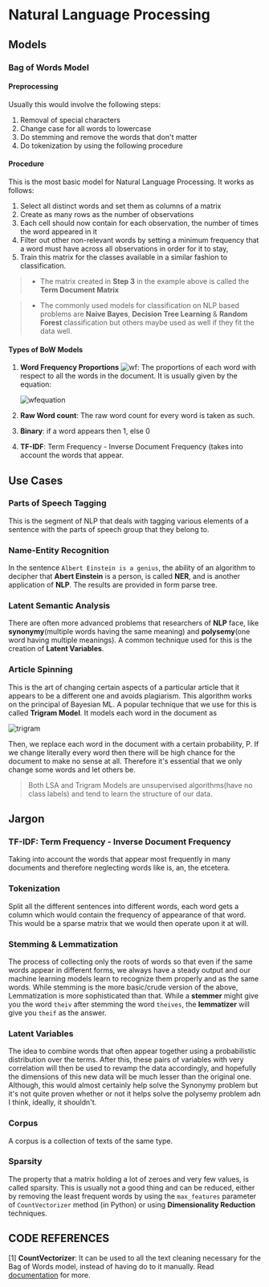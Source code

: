 # Natural Language Processing



## Models

### Bag of Words Model

#### Preprocessing

Usually this would involve the following steps:

1. Removal of special characters
2. Change case for all words to lowercase
3. Do stemming and remove the words that don't matter
4. Do tokenization by using the following procedure

#### Procedure 

This is the most basic model for Natural Language Processing. It works as follows:

1. Select all distinct words and set them as columns of a matrix
2. Create as many rows as the number of observations
3. Each cell should now contain for each observation, the number of times the word appeared in it
4. Filter out other non-relevant words by setting a minimum frequency that a word must have across all observations in order for it to stay, 
5. Train this matrix for the classes available in a similar fashion to classification.

> * The matrix created in **Step 3** in the example above is called the **Term Document Matrix**

> * The commonly used models for classification on NLP based problems are **Naive Bayes**, **Decision Tree Learning** & **Random Forest** classification but others maybe used as well if they fit the data well.

#### Types of BoW Models

1. **Word Frequency Proportions** ![wf](http://mathurl.com/yabrpcku.png): The proportions of each word with respect to all the words in the document. It is usually given by the equation:
	
	![wfequation](http://mathurl.com/yat29v9d.png)
	
2. **Raw Word count**: The raw word count for every word is taken as such.
3. **Binary**: if a word appears then 1, else 0
4. **TF-IDF**: Term Frequency - Inverse Document Frequency (takes into account the words that appear.

## Use Cases

### Parts of Speech Tagging

This is the segment of NLP that deals with tagging various elements of a sentence with the parts of speech group that they belong to.

### Name-Entity Recognition

In the sentence `Albert Einstein is a genius`, the ability of an algorithm to decipher that **Abert Einstein** is a person, is called **NER**, and is another application of **NLP**. The results are provided in form parse tree.

### Latent Semantic Analysis

There are often more advanced problems that researchers of **NLP** face, like **synonymy**(multiple words having the same meaning) and **polysemy**(one word having multiple meanings). A common technique used for this is the creation of **Latent Variables**.

### Article Spinning

This is the art of changing certain aspects of a particular article that it appears to be a different one and avoids plagiarism. This algorithm works on the principal of Bayesian ML. A popular technique that we use for this is called **Trigram Model**. It models each word in the document as 

![trigram](http://mathurl.com/ydevd32r.png)

Then, we replace each word in the document with a certain probability, P. If we change literally every word then there will be high chance for the document to make no sense at all. Therefore it's essential that we only change some words and let others be. 

> Both LSA and Trigram Models are unsupervised algorithms(have no class labels) and tend to learn the structure of our data.

## Jargon

### TF-IDF: Term Frequency - Inverse Document Frequency

Taking into account the words that appear most frequently in many documents and therefore neglecting words like is, an, the etcetera. 

### Tokenization

Split all the different sentences into different words, each word gets a column which would contain the frequency of appearance of that word. This would be a sparse matrix that we would then operate upon it at will.

### Stemming & Lemmatization

The process of collecting only the roots of words so that even if the same words appear in different forms, we always have a steady output and our machine learning models learn to recognize them properly and as the same words. While stemming is the more basic/crude version of the above, Lemmatization is more sophisticated than that. While a **stemmer** might give you the word `theiv` after stemming the word `theives`, the **lemmatizer** will give you `theif` as the answer. 

### Latent Variables

The idea to combine words that often appear together using a probabilistic distribution over the terms. After this, these pairs of variables with very correlation will then be used to revamp the data accordingly, and hopefully the dimensions of this new data will be much lesser than the original one. Although, this would almost certainly help solve the Synonymy problem but it's not quite proven whether or not it helps solve the polysemy problem adn I think, ideally, it shouldn't. 

### Corpus

A corpus is a collection of texts of the same type.

### Sparsity 

The property that a matrix holding a lot of zeroes and very few values, is called sparsity. This is usually not a good thing and can be reduced, either by removing the least frequent words by using the `max_features` parameter of `CountVectorizer` method (in Python) or using **Dimensionality Reduction** techniques. 

## CODE REFERENCES

[1] **CountVectorizer**: It can be used to all the text cleaning necessary for the Bag of Words model, instead of having do to it manually. Read [documentation](http://scikit-learn.org/stable/modules/generated/sklearn.feature_extraction.text.CountVectorizer.html) for more.
